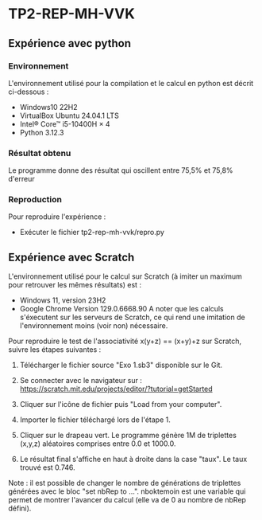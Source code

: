 # TP2-REP-MH-VVK


## Expérience avec python

### Environnement
L'environnement utilisé pour la compilation et le calcul en python est décrit ci-dessous :
* Windows10 22H2
* VirtualBox Ubuntu 24.04.1 LTS
* Intel® Core™ i5-10400H × 4
* Python 3.12.3

### Résultat obtenu

Le programme donne des résultat qui oscillent entre 75,5% et 75,8% d'erreur

### Reproduction

Pour reproduire l'expérience : 
* Exécuter le fichier tp2-rep-mh-vvk/repro.py

## Expérience avec Scratch

L'environnement utilisé pour le calcul sur Scratch (à imiter un maximum pour retrouver les mêmes résultats) est :
* Windows 11, version 23H2
* Google Chrome Version 129.0.6668.90
A noter que les calculs s'éxecutent sur les serveurs de Scratch, ce qui rend une imitation de l'environnement moins (voir non) nécessaire.

Pour reproduire le test de l'associativité x(y+z) == (x+y)+z sur Scratch, suivre les étapes suivantes :

1. Télécharger le fichier source "Exo 1.sb3" disponible sur le Git.

2. Se connecter avec le navigateur sur : https://scratch.mit.edu/projects/editor/?tutorial=getStarted

3. Cliquer sur l'icône de fichier puis "Load from your computer".

4. Importer le fichier téléchargé lors de l'étape 1.

5. Cliquer sur le drapeau vert. Le programme génère 1M de triplettes (x,y,z) aléatoires comprises entre 0.0 et 1000.0.

6. Le résultat final s'affiche en haut à droite dans la case "taux". Le taux trouvé est 0.746.

Note : il est possible de changer le nombre de générations de triplettes générées avec le bloc "set nbRep to ...". nboktemoin est une variable qui permet de montrer l'avancer du calcul (elle va de 0 au nombre de nbRep défini).

